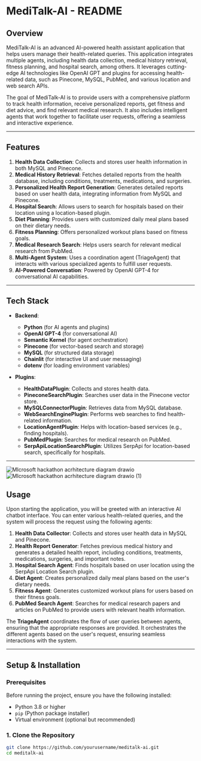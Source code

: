 # MediTalk-AI - README

## Overview

MediTalk-AI is an advanced AI-powered health assistant application that helps users manage their health-related queries. This application integrates multiple agents, including health data collection, medical history retrieval, fitness planning, and hospital search, among others. It leverages cutting-edge AI technologies like OpenAI GPT and plugins for accessing health-related data, such as Pinecone, MySQL, PubMed, and various location and web search APIs.

The goal of MediTalk-AI is to provide users with a comprehensive platform to track health information, receive personalized reports, get fitness and diet advice, and find relevant medical research. It also includes intelligent agents that work together to facilitate user requests, offering a seamless and interactive experience.

---

## Features

1. **Health Data Collection**: Collects and stores user health information in both MySQL and Pinecone.
2. **Medical History Retrieval**: Fetches detailed reports from the health database, including conditions, treatments, medications, and surgeries.
3. **Personalized Health Report Generation**: Generates detailed reports based on user health data, integrating information from MySQL and Pinecone.
4. **Hospital Search**: Allows users to search for hospitals based on their location using a location-based plugin.
5. **Diet Planning**: Provides users with customized daily meal plans based on their dietary needs.
6. **Fitness Planning**: Offers personalized workout plans based on fitness goals.
7. **Medical Research Search**: Helps users search for relevant medical research from PubMed.
8. **Multi-Agent System**: Uses a coordination agent (TriageAgent) that interacts with various specialized agents to fulfill user requests.
9. **AI-Powered Conversation**: Powered by OpenAI GPT-4 for conversational AI capabilities.

---

## Tech Stack

- **Backend**: 
    - **Python** (for AI agents and plugins)
    - **OpenAI GPT-4** (for conversational AI)
    - **Semantic Kernel** (for agent orchestration)
    - **Pinecone** (for vector-based search and storage)
    - **MySQL** (for structured data storage)
    - **Chainlit** (for interactive UI and user messaging)
    - **dotenv** (for loading environment variables)

- **Plugins**:
    - **HealthDataPlugin**: Collects and stores health data.
    - **PineconeSearchPlugin**: Searches user data in the Pinecone vector store.
    - **MySQLConnectorPlugin**: Retrieves data from MySQL database.
    - **WebSearchEnginePlugin**: Performs web searches to find health-related information.
    - **LocationAgentPlugin**: Helps with location-based services (e.g., finding hospitals).
    - **PubMedPlugin**: Searches for medical research on PubMed.
    - **SerpApiLocationSearchPlugin**: Utilizes SerpApi for location-based search, specifically for hospitals.

---
![MIcrosoft hackathon acrhitecture diagram drawio](https://github.com/user-attachments/assets/33ad7a4f-eef8-450a-9d6b-69b949a0c002)
![MIcrosoft hackathon acrhitecture diagram drawio (1)](https://github.com/user-attachments/assets/a9fb88ad-a64d-4ed5-8edb-976574c66a4a)

## Usage

Upon starting the application, you will be greeted with an interactive AI chatbot interface. You can enter various health-related queries, and the system will process the request using the following agents:

1. **Health Data Collector**: Collects and stores user health data in MySQL and Pinecone.
2. **Health Report Generator**: Fetches previous medical history and generates a detailed health report, including conditions, treatments, medications, surgeries, and important notes.
3. **Hospital Search Agent**: Finds hospitals based on user location using the SerpApi Location Search plugin.
4. **Diet Agent**: Creates personalized daily meal plans based on the user's dietary needs.
5. **Fitness Agent**: Generates customized workout plans for users based on their fitness goals.
6. **PubMed Search Agent**: Searches for medical research papers and articles on PubMed to provide users with relevant health information.

The **TriageAgent** coordinates the flow of user queries between agents, ensuring that the appropriate responses are provided. It orchestrates the different agents based on the user's request, ensuring seamless interactions with the system.

---



## Setup & Installation

### Prerequisites

Before running the project, ensure you have the following installed:

- Python 3.8 or higher
- `pip` (Python package installer)
- Virtual environment (optional but recommended)

### 1. Clone the Repository

```bash
git clone https://github.com/yourusername/meditalk-ai.git
cd meditalk-ai
